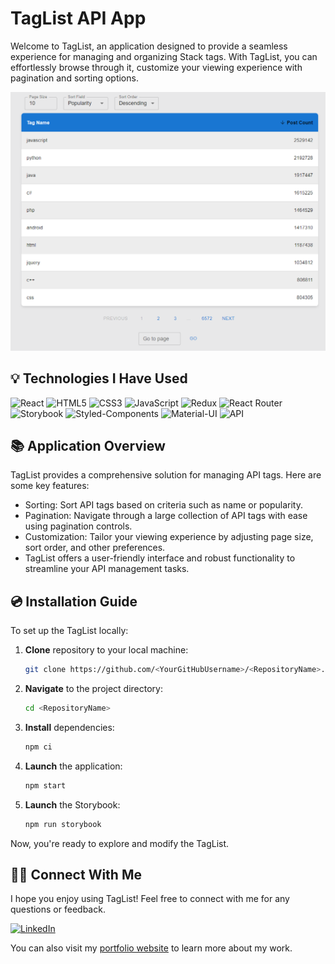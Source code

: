 # TagList API App
Welcome to TagList, an application designed to provide a seamless experience for managing and organizing Stack tags. With TagList, you can effortlessly browse through it, customize your viewing experience with pagination and sorting options.

<div align="center">
  <img src="./assets/TagsApi.png" alt="TagList site screenshot">
</div>



## 💡 Technologies I Have Used
![React](https://img.shields.io/badge/react-%2320232a.svg?style=for-the-badge&logo=react&logoColor=%2361DAFB)
![HTML5](https://img.shields.io/badge/html5-%23E34F26.svg?style=for-the-badge&logo=html5&logoColor=white)
![CSS3](https://img.shields.io/badge/css3-%231572B6.svg?style=for-the-badge&logo=css3&logoColor=white)
![JavaScript](https://img.shields.io/badge/javascript-%23323330.svg?style=for-the-badge&logo=javascript&logoColor=%23F7DF1E)
![Redux](https://img.shields.io/badge/redux-%23764ABC.svg?style=for-the-badge&logo=redux&logoColor=white)
![React Router](https://img.shields.io/badge/react%20router-%23CA4245.svg?style=for-the-badge&logo=react-router&logoColor=white)
![Storybook](https://img.shields.io/badge/storybook-%23FF4785.svg?style=for-the-badge&logo=storybook&logoColor=white)
![Styled-Components](https://img.shields.io/badge/styled--components-%23DB7093.svg?style=for-the-badge&logo=styled-components&logoColor=white)
![Material-UI](https://img.shields.io/badge/material--ui-%230081CB.svg?style=for-the-badge&logo=material-ui&logoColor=white)
![API](https://img.shields.io/badge/API-stackexchange.com-blue.svg?style=for-the-badge&logo=api&logoColor=white)

## 📚 Application Overview
TagList provides a comprehensive solution for managing API tags. Here are some key features:

- Sorting: Sort API tags based on criteria such as name or popularity.
- Pagination: Navigate through a large collection of API tags with ease using pagination controls.
- Customization: Tailor your viewing experience by adjusting page size, sort order, and other preferences.
- TagList offers a user-friendly interface and robust functionality to streamline your API management tasks.


## 💿 Installation Guide

To set up the TagList locally:

1. **Clone** repository to your local machine:
    ```bash
    git clone https://github.com/<YourGitHubUsername>/<RepositoryName>.git
    ```
2. **Navigate** to the project directory:
    ```bash
    cd <RepositoryName>
    ```
3. **Install** dependencies:
    ```bash
    npm ci
    ```
4. **Launch** the application:
    ```bash
    npm start
    ```
5. **Launch** the Storybook:
    ```bash
    npm run storybook
    ```

Now, you're ready to explore and modify the TagList.

## 🙋‍♂️ Connect With Me
I hope you enjoy using TagList! Feel free to connect with me for any questions or feedback.

[![LinkedIn](https://img.shields.io/badge/linkedin-%230077B5.svg?style=for-the-badge&logo=linkedin&logoColor=white)](https://www.linkedin.com/in/maciek-n%C4%99cka/)</br>

You can also visit my [portfolio website](https://maciejnecka.pl/) to learn more about my work.

